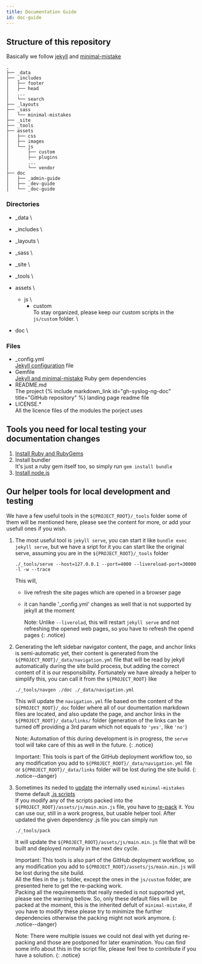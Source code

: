 ```yaml
---
title: Documentation Guide
id: doc-guide
---
```


[ref:mm-javascripts]: https://mmistakes.github.io/minimal-mistakes/docs/javascript/
[ref:mm-js-update]: https://mmistakes.github.io/minimal-mistakes/docs/javascript/#build-process
[ref:mm-dir-struct]: https://mmistakes.github.io/minimal-mistakes/docs/structure/
[ref:mm-dependencies]: https//jekyllrb.com/docs/configuration/
[ref:jekyll-dir-struct]: https://jekyllrb.com/docs/structure/
[ref:jekyll-config]: https//jekyllrb.com/docs/configuration/
[ref:ruby-and-gems-install]: https://jekyllrb.com/docs/installation/

## Structure of this repository

Basically we follow [jekyll][ref:jekyll-dir-struct] and [minimal-mistake][ref:mm-dir-struct]

```shell
.
├── _data
├── _includes
│   ├── footer
│   ├── head
│   ...
│   └── search
├── _layouts
├── _sass
│   └── minimal-mistakes
├── _site
├── _tools
├── assets
│   ├── css
│   ├── images
│   └── js
│       ├── custom
│       ├── plugins
│       ...
│       └── vendor
├── doc
│   ├── _admin-guide
│   ├── _dev-guide
│   └── _doc-guide
```

### Directories

- _data \

- _includes \

- _layouts \

- _sass \

- _site \

- _tools \

- assets \
  - js \
    - custom \
      To stay organized, please keep our custom scripts in the `js/custom` folder. \

- doc \

### Files

- _config.yml \
    [Jekyll configuration][ref:jekyll-config] file
- Gemfile \
    [Jekyll and minimal-mistake][ref:mm-dependencies] Ruby gem dependencies
- README.md \
    The project {% include markdown_link id="gh-syslog-ng-doc" title="GitHub repository" %} landing page readme file
- LICENSE.* \
    All the licence files of the modules the porject uses

## Tools you need for local testing your documentation changes

1. [Install Ruby and RubyGems][ref:ruby-and-gems-install]
2. Install bundler\
   It's just a ruby gem itself too, so simply run `gem install bundle`
3. [Install node.js][ref:mm-javascripts]

## Our helper tools for local development and testing

We have a few useful tools in the `${PROJECT_ROOT}/_tools` folder some of them will be mentioned here, please see the content for more, or add your usefull ones if you wish.

1. The most useful tool is `jekyll serve`, you can start it like `bundle exec jekyll serve`, but we have a sript for it you can start like the original serve, assuming you are in the `${PROJECT_ROOT}/_tools` folder

    ```shell
    ./_tools/serve --host=127.0.0.1 --port=4000 --livereload-port=30000 -l -w --trace
    ```

    This will,
    - live refresh the site pages which are opened in a browser page
    - it can handle '_config.yml' changes as well that is not supported by jekyll at the moment

      Note: Unlike `--liverolad`, this will restart `jekyll serve` and not refreshing the opened web pages, so you have to refresh the opend pages
      {: .notice}
2. Generating the left sidebar navigator content, the page, and anchor links is semi-automatic yet, their content is generated from the `${PROJECT_ROOT}/_data/navigation.yml` file that will be read by jekyll automatically during the site build process, but adding the correct content of it is our responsibility. Fortunately we have already a helper to simplify this, you can call it from the `${PROJECT_ROOT}` like

    ```shell
    ./_tools/navgen ./doc ./_data/navigation.yml
    ```

    This will update the `navigation.yml` file based on the content of the `${PROJECT_ROOT}/_doc` folder where all of our doumentation markdown files are located, and also update the page, and anchor links in the `${PROJECT_ROOT}/_data/links/` folder (generation of the links can be turned off providing a 3rd param which not equals to `'yes'`, like `'no'`)

    Note: Automation of this during development is in progress, the `serve` tool will take care of this as well in the future.
    {: .notice}

    Important: This tools is part of the GitHub deployment workflow too, so any modification you add to `${PROJECT_ROOT}/_data/navigation.yml` file or `${PROJECT_ROOT}/_data/links` folder will be lost during the site build.
    {: .notice--danger}
3. Sometimes its neded to [update][ref:mm-javascripts] the internally used `minimal-mistakes` theme default [.js scripts][ref:mm-js-update] \
    If you modify any of the scripts packed into the `${PROJECT_ROOT}/assets/js/main.min.js` file, you have to [re-pack][ref:mm-js-update] it.
    You can use our, still in a work progress, but usable helper tool.
    After updated the given dependency .js file you can simply run

    ```shell
    ./_tools/pack
    ```

    It will update the `${PROJECT_ROOT}/assets/js/main.min.js` file that will be built and deployed normally in the next dev cycle.

    Important: This tools is also part of the GitHub deployment workflow, so any modification you add to `${PROJECT_ROOT}/assets/js/main.min.js` will be lost during the site build. \
    All the files in the `js` folder, except the ones in the `js/custom` folder, are presented here to get the re-packing work. \
    Packing all the requirements that really needed is not supported yet, please see the warning bellow.
    So, only these default files will be packed at the moment, this is the inherited defult of `minimal-mistake`, if you have to modify these please try to minimize the further dependencies otherwise the packing might not work anymore.
    {: .notice--danger}

    Note: There were multiple issues we could not deal with yet during re-packing and those are postponed for later examination. You can find some info about this in the script file, please feel free to contribute if you have a solution.
    {: .notice}
